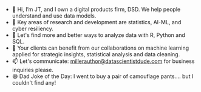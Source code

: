 - 👋 Hi, I’m JT, and I own a digital products firm, DSD.  We help people understand and use data models.
- 👀 Key areas of research and development are statistics, AI-ML, and cyber resiliency.
- 🌱 Let's find more and better ways to analyze data with R, Python and SQL.
- 💞️ Your clients can benefit from our collaborations on machine learning applied for strategic insights, statistical analysis and data cleaning.
- 📫 Let's communicate: millerauthor@datascientistdude.com for business inquiries please.
- 😄 Dad Joke of the Day: I went to buy a pair of camouflage pants.... but I couldn't find any!
<!---
DSD-resilience/DSD-resilience is a ✨ special ✨ repository because its `README.md` (this file) appears on your GitHub profile.
You can click the Preview link to take a look at your changes.
--->
